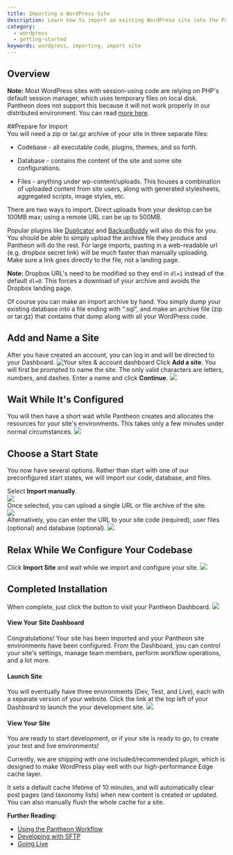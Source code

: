 ```yaml
---
title: Importing a WordPress Site
description: Learn how to import an existing WordPress site into the Pantheon Website Management Platform.
category:
  - wordpress
  - getting-started
keywords: wordpress, importing, import site
---
```

## Overview  
<div class="alert alert-info" role="alert"> <strong>Note:</strong> Most WordPress sites with session-using code are relying on PHP's default session manager, which uses temporary files on local disk. Pantheon does not support this because it will not work properly in our distributed environment. You can read <a href="/docs/articles/wordpress/wordpress-and-php-sessions#wordpress-and-php-sessions">more here</a>.</div>

##Prepare for Import  
You will need a zip or tar.gz archive of your site in three separate files:

* Codebase - all executable code, plugins, themes, and so forth.

* Database - contains the content of the site and some site configurations.

* Files - anything under wp-content/uploads. This houses a combination of uploaded content from site users, along with generated stylesheets, aggregated scripts, image styles, etc.

There are two ways to import. Direct uploads from your desktop can be 100MB max; using a remote URL can be up to 500MB.

Popular plugins like [Duplicator](http://wordpress.org/plugins/duplicator/) and [BackupBuddy](http://ithemes.com/codex/page/BackupBuddy) will also do this for you. You should be able to simply upload the archive file they produce and Pantheon will do the rest. For large imports, pasting in a web-readable url (e.g. dropbox secret link) will be much faster than manually uploading. Make sure a link goes directly to the file, not a landing page.

<div class="alert alert-info" role="alert"> <strong>Note:</strong> Dropbox URL's need to be modified so they end in <code>dl=1</code> instead of the default <code>dl=0</code>. This forces a download of your archive and avoids the Dropbox landing page.</div>  


Of course you can make an import archive by hand. You simply dump your existing database into a file ending with “.sql”, and make an archive file (zip or tar.gz) that contains that dump along with all your WordPress code.

## Add and Name a Site

After you have created an account, you can log in and will be directed to your Dashboard.
![Your sites & account dashboard](/source/docs/assets/images/create-site-dashboard.png)
Click **Add a site**. You will first be prompted to name the site. The only valid characters are letters, numbers, and dashes. Enter a name and click **Continue**.
![](/source/docs/assets/images/desk_images/247523.png)
## Wait While It's Configured

You will then have a short wait while Pantheon creates and allocates the resources for your site's environments. This takes only a few minutes under normal circumstances.
![](/source/docs/assets/images/desk_images/247524.png)
## Choose a Start State
You now have several options. Rather than start with one of our preconfigured start states, we will import our code, database, and files.

Select **Import manually**.<br />
![](/source/docs/assets/images/desk_images/247521.png)  
Once selected, you can upload a single URL or file archive of the site.  
![](/source/docs/assets/images/desk_images/259156.png)  
Alternatively, you can enter the URL to your site code (required), user files (optional) and database (optional).
![](/source/docs/assets/images/desk_images/247522.png)

## Relax While We Configure Your Codebase
Click **Import Site** and wait while we import and configure your site.
![](/source/docs/assets/images/desk_images/247524.png)
## Completed Installation
When complete, just click the button to visit your Pantheon Dashboard.
![](/source/docs/assets/images/desk_images/247525.png)
#### View Your Site Dashboard
Congratulations! Your site has been imported and your Pantheon site environments have been configured. From the Dashboard, you can control your site's settings, manage team members, perform workflow operations, and a lot more.
#### Launch Site
You will eventually have three environments (Dev, Test, and Live), each with a separate version of your website. Click the link at the top left of your Dashboard to launch the your development site.
![](/source/docs/assets/images/desk_images/247528.png)
#### View Your Site
You are ready to start development, or if your site is ready to go, to create your test and live environments!

Currently, we are shipping with one included/recommended plugin, which is designed to make WordPress play well with our high-performance Edge cache layer.

It sets a default cache lifetime of 10 minutes, and will automatically clear post pages (and taxonomy lists) when new content is created or updated. You can also manually flush the whole cache for a site.

**Further Reading:**

- [Using the Pantheon Workflow](/docs/articles/sites/code/using-the-pantheon-workflow/)
- [Developing with SFTP](/docs/articles/sites/code/developing-directly-with-sftp-mode)
- [Going Live](/docs/articles/going-live)
